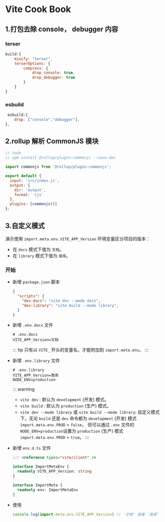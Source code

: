 # Vite Cook Book

## 1.打包去除 console， debugger 内容

### terser

``` javascript
build:{
    minify: "terser",
	terserOptions: {
   		compress: {
      		drop_console: true,
     	 	drop_debugger: true
   		}
	}
}
```

### esbuild

``` javascript
 esbuild:{
    drop: ["console","debugger"],
},
```

## 2.rollup 解析 CommonJS 模块

```javascript
// todo
// npm install @rollup/plugin-commonjs --save-dev

import commonjs from '@rollup/plugin-commonjs';

export default {
  input: 'src/index.js',
  output: {
    dir: 'output',
    format: 'cjs'
  },
  plugins: [commonjs()]
};
```

## 3.自定义模式

演示使用 `import.meta.env.VITE_APP_Version` 环境变量区分项目的版本：
- 在 `docs` 模式下值为 `文档`。
- 在 `library` 模式下值为 `类库`。

### 开始

- 新增 `package.json` 脚本

  ``` json
  {
    "scripts": {
      "dev:docs": "vite dev --mode docs",
      "dev:library": "vite build --mode library",
    }
  }
  ```

- 新增 `.env.docs` 文件

  ```
  # .env.docs
  VITE_APP_Version=文档
  ```
  ::: tip
  只有以 `VITE_` 开头的变量名，才能附加到 `import.meta.env`。
  :::

- 新增 `.env.library` 文件

  ```
  # .env.library
  VITE_APP_Version=类库
  NODE_ENV=production
  ```
  ::: warning
  - `vite dev` : 默认为 `development` (开发) 模式。
  - `vite build` : 默认为 `production` (生产) 模式。
  - `vite dev --mode library` 或 `vite build --mode library`: 自定义模式下，无论 `build` 还是 `dev` 命令都为 `development` (开发) 模式 `import.meta.env.PROD` = `false`，
    但可以通过 `.env` 文件的 `NODE_ENV=production`设置为 `production` (生产) 模式 `import.meta.env.PROD` = `true`。
  :::

- 新增 `env.d.ts` 文件
  ``` typescript
  /// <reference types="vite/client" />
  
  interface ImportMetaEnv {
    readonly VITE_APP_Version: string
  }
  
  interface ImportMeta {
    readonly env: ImportMetaEnv
  }
  ```
- 使用
  ``` javascript
  console.log(import.meta.env.VITE_APP_Version) // '文档' 或者 '类库'
  ```